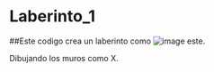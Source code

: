 # Laberinto_1

##Este codigo crea un laberinto como ![image](https://github.com/Alfonso18Feb/Laberinto_-/assets/146075356/84f6e479-da40-42fc-9ee5-e739e421015c) este.


Dibujando los muros como X.
